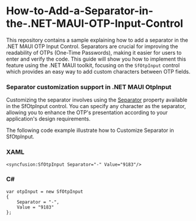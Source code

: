 # How-to-Add-a-Separator-in-the-.NET-MAUI-OTP-Input-Control
This repository contains a sample explaining how to add a separator in the .NET MAUI OTP Input Control. Separators are crucial for improving the readability of OTPs (One-Time Passwords), making it easier for users to enter and verify the code. This guide will show you how to implement this feature using the .NET MAUI toolkit, focusing on the `SfOtpInput` control which provides an easy way to add custom characters between OTP fields.

### Separator customization support in .NET MAUI OtpInput

Customizing the separator involves using the [Separator]( https://help.syncfusion.com/cr/maui-toolkit/Syncfusion.Maui.Toolkit.OtpInput.SfOtpInput.html#Syncfusion_Maui_Toolkit_OtpInput_SfOtpInput_Separator) property available in the SfOtpInput control. You can specify any character as the separator, allowing you to enhance the OTP's presentation according to your application's design requirements.

The following code example illustrate how to Customize Separator in SfOtpInput.

### XAML
```
<syncfusion:SfOtpInput Separator="-" Value="9183"/>

```
### C#

```
var otpInput = new SfOtpInput
{
    Separator = "-",
    Value = "9183"
};

```
